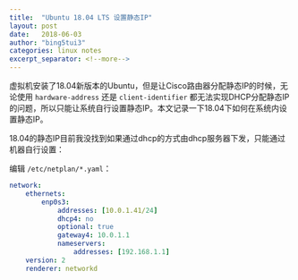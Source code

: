 ```yaml
---
title:  "Ubuntu 18.04 LTS 设置静态IP"
layout: post
date:   2018-06-03
author: "bing5tui3"
categories: linux notes
excerpt_separator: <!--more-->
---
```

虚拟机安装了18.04新版本的Ubuntu，但是让Cisco路由器分配静态IP的时候，无论使用 `hardware-address` 还是 `client-identifier` 都无法实现DHCP分配静态IP的问题，所以只能让系统自行设置静态IP。本文记录一下18.04下如何在系统内设置静态IP。
<!--more-->

18.04的静态IP目前我没找到如果通过dhcp的方式由dhcp服务器下发，只能通过机器自行设置：

编辑 `/etc/netplan/*.yaml`：
~~~ yaml
network:
    ethernets:
        enp0s3:
            addresses: [10.0.1.41/24]
            dhcp4: no
            optional: true
            gateway4: 10.0.1.1
            nameservers:
                addresses: [192.168.1.1]
    version: 2
    renderer: networkd
~~~
